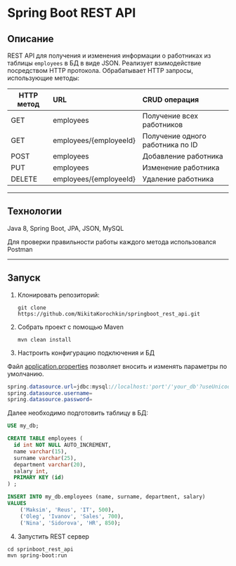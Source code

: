 # Spring Boot REST API

## Описание
REST API для получения и изменения информации о работниках из таблицы `employees` в БД в виде JSON. Реализует взимодействие посредством HTTP протокола. Обрабатывает HTTP запросы, использующие методы:

HTTP метод | URL | CRUD операция |
--- | :--- | :---
GET | employees | Получение всех работников
GET | employees/{employeeId} | Получение одного работника по ID
POST | employees | Добавление работника
PUT | employees | Изменение работника
DELETE | employees/{employeeId} | Удаление работника

---

## Технологии
Java 8, Spring Boot, JPA, JSON, MySQL

Для проверки правильности работы каждого метода использовался Postman

---

## Запуск

1. Клонировать репозиторий:
   
   ```git 
   git clone https://github.com/NikitaKorochkin/springboot_rest_api.git
   ```

2. Собрать проект с помощью Maven
   ```
   mvn clean install
   ```

3. Настроить конфигурацию подключения и БД
   
Файл [application.properties](https://github.com/NikitaKorochkin/springboot_rest_api/blob/master/src/main/resources/application.properties) позволяет вносить и изменять параметры по умолчанию.
```java
spring.datasource.url=jdbc:mysql://localhost:'port'/'your_db'?useUnicode=true&useJDBCCompliantTimezoneShift=true&useLegacyDatetimeCode=false&serverTimezone=Europe/Moscow
spring.datasource.username=
spring.datasource.password=
```
Далее необходимо подготовить таблицу в БД:

```sql
USE my_db;

CREATE TABLE employees (
  id int NOT NULL AUTO_INCREMENT,
  name varchar(15),
  surname varchar(25),
  department varchar(20),
  salary int,
  PRIMARY KEY (id)
) ;

INSERT INTO my_db.employees (name, surname, department, salary)
VALUES
	('Maksim', 'Reus', 'IT', 500),
	('Oleg', 'Ivanov', 'Sales', 700),
	('Nina', 'Sidorova', 'HR', 850);
```

4. Запустить REST сервер
   
```
cd sprinboot_rest_api
mvn spring-boot:run
```
